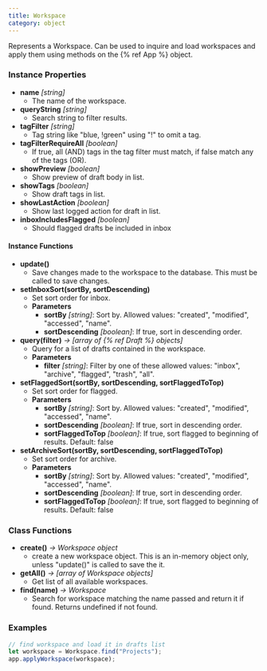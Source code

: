 ```yaml
---
title: Workspace
category: object
---
```


Represents a Workspace. Can be used to inquire and load workspaces and apply them using methods on the {% ref App %} object.

### Instance Properties

- **name** *[string]*
  - The name of the workspace.
- **queryString** *[string]*
  - Search string to filter results. 
- **tagFilter** *[string]*
  - Tag string like "blue, !green" using "!" to omit a tag.
- **tagFilterRequireAll** *[boolean]*
  - If true, all (AND) tags in the tag filter must match, if false match any of the tags (OR).
- **showPreview** *[boolean]*
  - Show preview of draft body in list.
- **showTags** *[boolean]*
  - Show draft tags in list.
- **showLastAction** *[boolean]*
  - Show last logged action for draft in list.
- **inboxIncludesFlagged** *[boolean]*
  - Should flagged drafts be included in inbox

#### Instance Functions

- **update()**
  - Save changes made to the workspace to the database. This must be called to save changes.
- **setInboxSort(sortBy, sortDescending)**
  - Set sort order for inbox.
  - **Parameters**
    - **sortBy** _[string]_: Sort by. Allowed values: "created", "modified", "accessed", "name".
    - **sortDescending** _[boolean]_: If true, sort in descending order.
- **query(filter)** _-> [array of {% ref Draft %} objects]_
  - Query for a list of drafts contained in the workspace.
  - **Parameters**
    - **filter** _[string]_: Filter by one of these allowed values: "inbox", "archive", "flagged", "trash", "all".
- **setFlaggedSort(sortBy, sortDescending, sortFlaggedToTop)**
  - Set sort order for flagged.
  - **Parameters**
    - **sortBy** _[string]_: Sort by. Allowed values: "created", "modified", "accessed", "name".
    - **sortDescending** _[boolean]_: If true, sort in descending order.
    - **sortFlaggedToTop** _[boolean]_: If true, sort flagged to beginning of results. Default: false
- **setArchiveSort(sortBy, sortDescending, sortFlaggedToTop)**
  - Set sort order for archive.
  - **Parameters**
    - **sortBy** _[string]_: Sort by. Allowed values: "created", "modified", "accessed", "name".
    - **sortDescending** _[boolean]_: If true, sort in descending order.
    - **sortFlaggedToTop** _[boolean]_: If true, sort flagged to beginning of results. Default: false

### Class Functions

- **create()** *-> Workspace object*
  - create a new workspace object. This is an in-memory object only, unless "update()" is called to save the it.
- **getAll()** *-> [array of Workspace objects]*
  - Get list of all available workspaces.
- **find(name)** *-> Workspace*
  - Search for workspace matching the name passed and return it if found. Returns undefined if not found.

### Examples

```javascript
// find workspace and load it in drafts list
let workspace = Workspace.find("Projects");
app.applyWorkspace(workspace);
```
